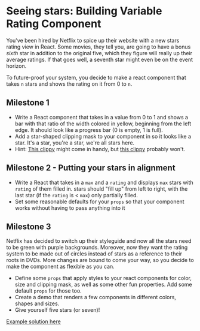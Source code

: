 # Seeing stars: Building Variable Rating Component

You've been hired by Netflix to spice up their website with a new stars rating view in React. Some movies, they tell you, are going to have a bonus _sixth_ star in addition to the original five, which they figure will really up their average ratings. If that goes well, a seventh star might even be on the event horizon.

To future-proof your system, you decide to make a react component that takes `n` stars and shows the rating on it from 0 to `n`.

## Milestone 1
- Write a React component that takes in a value from 0 to 1 and shows a bar with that ratio of the width colored in yellow, beginning from the left edge. It should look like a progress bar (0 is empty, 1 is full).
- Add a star-shaped clipping mask to your component in so it looks like a star. It's a star, you're a star, we're all stars here. 
- Hint: [This clippy](http://bennettfeely.com/clippy/) might come in handy, but [this clippy](http://www.tuckertechtalk.com/wp-content/uploads/2015/01/clippy_paper.jpg) probably won't.

## Milestone 2 - Putting your stars in alignment
- Write a React that takes in a `max` and a `rating` and displays `max` stars with `rating` of them filled in. stars should "fill up" from left to right, with the last star (if the `rating` is < `max`) only partially filled.
- Set some reasonable defaults for your `props` so that your component works without having to pass anything into it

## Milestone 3
Netflix has decided to switch up their styleguide and now all the stars need to be green with purple backgrounds. Moreover, now they want the rating system to be made out of circles instead of stars as a reference to their roots in DVDs. More changes are bound to come your way, so you decide to make the component as flexible as you can.
- Define some `props` that apply styles to your react components for color, size and clipping mask, as well as some other fun properties. Add some default `props` for those too.
- Create a demo that renders a few components in different colors, shapes and sizes.
- Give yourself five stars (or seven)!

[Example solution here](http://codepen.io/ripleyaffect/pen/WvXvEo)